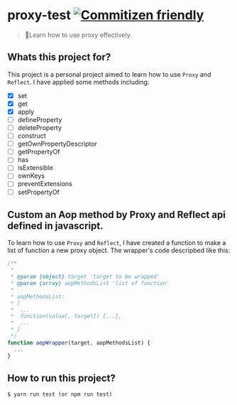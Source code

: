 # proxy-test [![Commitizen friendly](https://img.shields.io/badge/commitizen-friendly-brightgreen.svg)](http://commitizen.github.io/cz-cli/)

> 🎉Learn how to use proxy effectively.

## Whats this project for?
This project is a personal project aimed to learn how to use `Proxy` and `Reflect`.
I have applied some methods including:
- [x] set
- [x] get
- [x] apply
- [ ] defineProperty
- [ ] deleteProperty
- [ ] construct
- [ ] getOwnPropertyDescriptor
- [ ] getPropertyOf
- [ ] has
- [ ] isExtensible
- [ ] ownKeys
- [ ] preventExtensions
- [ ] setPropertyOf

## Custom an Aop method by Proxy and Reflect api defined in javascript.

To learn how to use `Proxy` and `Reflect`, I have created a function to make a list of function a new proxy object.
The wrapper's code descripbed like this:

``` javascript
/**
 *
 * @param {object} target 'target to be wrapped'
 * @param {array} aopMethodsList 'list of function'
 *
 * aopMethodsList:
 * [
 *  ...
 *  function(value[, target]) {...},
 *  ...
 * ]
 */
function aopWrapper(target, aopMethodsList) {
  ...
}
```

## How to run this project?
```
$ yarn run test (or npm run test)
```
